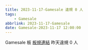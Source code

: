 ```yaml
---
title: 2023-11-17-Gamesale 違規 0 人
tags:
    - Gamesale
abbrlink: 2023-11-17-Gamesale
date: Gamesale-2023-11-17 12:00:00
---
```

Gamesale 板 [板規連結](https://www.ptt.cc/bbs/Gossiping/M.1637425085.A.07D.html)
昨天違規 0 人
